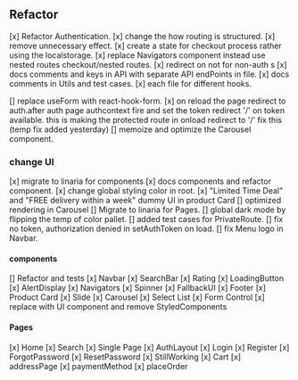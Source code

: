 ## Refactor

[x] Refactor Authentication.
[x] change the how routing is structured.
[x] remove unnecessary effect.
[x] create a state for checkout process rather using the localstorage.
[x] replace Navigators component instead use nested routes checkout/nested routes.
[x] redirect on not for non-auth s
[x] docs comments and keys in API with separate API endPoints in file.
[x] docs comments in Utils and test cases.
[x] each file for different hooks.

[] replace useForm with react-hook-form.
[x] on reload the page redirect to auth.after auth page authcontext fire and set the token redirect '/' on token available. this is making the protected route in onload redirect to '/' fix this (temp fix added yesterday)
[] memoize and optimize the Carousel component.

### change UI

[x] migrate to linaria for components
[x] docs components and refactor component.
[x] change global styling color in root.
[x] "Limited Time Deal" and "FREE delivery within a week" dummy UI in product Card
[] optimized rendering in Carousel
[] Migrate to linaria for Pages.
[] global dark mode by flipping the temp of color pallet.
[] added test cases for PrivateRoute.
[] fix no token, authorization denied in setAuthToken on load.
[] fix Menu logo in Navbar.

#### components

[] Refactor and tests
[x] Navbar
[x] SearchBar
[x] Rating
[x] LoadingButton
[x] AlertDisplay
[x] Navigators
[x] Spinner
[x] FallbackUI
[x] Footer
[x] Product Card
[x] Slide
[x] Carousel
[x] Select List
[x] Form Control
[x] replace with UI component and remove StyledComponents

#### Pages

[x] Home
[x] Search
[x] Single Page
[x] AuthLayout
[x] Login
[x] Register
[x] ForgotPassword
[x] ResetPassword
[x] StillWorking
[x] Cart
[x] addressPage
[x] paymentMethod
[x] placeOrder
